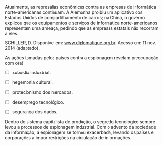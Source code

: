 

Atualmente, as represálias econômicas contra as empresas de informática norte-americanas continuam. A Alemanha proibiu um aplicativo dos Estados Unidos de compartilhamento de carros; na China, o governo explicou que os equipamentos e serviços de informática norte-americanos representam uma ameaça, pedindo que as empresas estatais não recorram a eles.

SCHILLER, D. Disponível em: www.diplomatique.org.br. Acesso em: 11 nov. 2014 (adaptado).

As ações tomadas pelos países contra a espionagem revelam preocupação com o(a)



- [ ] subsídio industrial.
- [ ] hegemonia cultural.
- [ ] protecionismo dos mercados.
- [ ] desemprego tecnológico.
- [ ] segurança dos dados.


Dentro do sistema capitalista de produção, o segredo tecnológico sempre levou a processos de espionagem industrial. Com o advento da sociedade da informação, a espionagem se tornou exacerbada, levando os países e corporações a impor restrições na circulação de informações.

        
